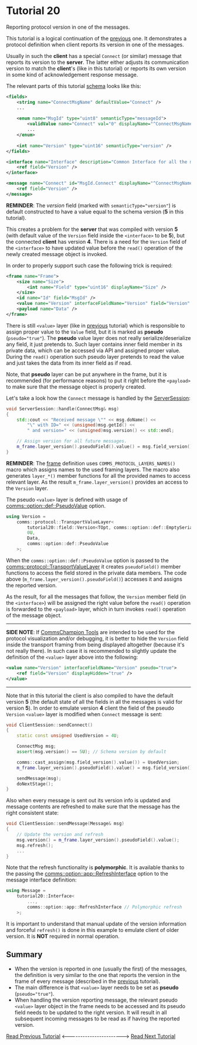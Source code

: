 # Tutorial 20
Reporting protocol version in one of the messages.

This tutorial is a logical continuation of the [previous](../tutorial19) one. It demonstrates 
a protocol definition when client reports its version in one of the messages. 

Usually in such the **client** has a special `Connect` (or similar) message that reports
its version to the **server**. The latter either adjusts its communication version to match 
the **client**'s (like in this tutorial) or reports its own version in some kind of 
acknowledgement response message.

The relevant parts of this tutorial [schema](dsl/schema.xml) looks like this:
```xml
<fields>
    <string name="ConnectMsgName" defaultValue="Connect" />
    ...
        
    <enum name="MsgId" type="uint8" semanticType="messageId">
        <validValue name="Connect" val="0" displayName="^ConnectMsgName" />
        ...
    </enum>
    
    <int name="Version" type="uint16" semanticType="version" />
</fields>

<interface name="Interface" description="Common Interface for all the messages.">
    <ref field="Version" />
</interface>  

<message name="Connect" id="MsgId.Connect" displayName="^ConnectMsgName" sender="client">
    <ref field="Version" />
</message> 
```
**REMINDER**: The _version_ field (marked with `semanticType="version"`) is default constructed to have
a value equal to the schema version (**5** in this tutorial).

This creates a problem for the **server** that was compiled with version **5** (with default value of 
the `Version` field inside the `<interface>` to be **5**), but the connected **client** 
has version **4**. There is a need for the `Version` field of the `<interface>` to have updated
value before the `read()` operation of the newly created message object is invoked.

In order to properly support such case the following trick is required:
```xml
<frame name="Frame">
    <size name="Size">
        <int name="Field" type="uint16" displayName="Size" />
    </size>
    <id name="Id" field="MsgId" />
    <value name="Version" interfaceFieldName="Version" field="Version" pseudo="true" />
    <payload name="Data" />
</frame>
```
There is still `<value>` layer (like in [previous](../tutorial19) tutorial) 
which is responsible to assign proper value to the `Value` field, but it is marked as 
**pseudo** (`pseudo="true"`). The **pseudo** value layer does not really serialize/deserialize
any field, it just pretends to. Such layer contains inner field member in its private data, 
which can be accessed via API and assigned proper value. During the `read()` operation
such pseudo layer pretends to read the value and just takes the data from its inner field as 
if read.

Note, that **pseudo** layer can be put anywhere in the frame, but it is recommended (for
performance reasons) to put it right before the `<payload>` to make sure that 
the message object is properly created.

Let's take a look how the `Connect` message is handled by the [ServerSession](src/ServerSession.cpp):
```cpp
void ServerSession::handle(ConnectMsg& msg)
{
    std::cout << "Received message \"" << msg.doName() << 
        "\" with ID=" << (unsigned)msg.getId() << 
        " and version=" << (unsigned)msg.version() << std::endl;

    // Assign version for all future messages.
    m_frame.layer_version().pseudoField().value() = msg.field_version().value();
}
```
**REMINDER**: The [frame](include/tutorial20/frame/Frame.h) definition uses 
`COMMS_PROTOCOL_LAYERS_NAMES()` macro which assigns names to the used framing layers.
The macro also generates `layer_*()` member functions for all the provided names to 
access relevant layer. As the result `m_frame.layer_version()` provides an access to the
`Version` layer.

The pseudo `<value>` layer is defined with usage of 
[comms::option::def::PseudoValue](https://commschamp.github.io/comms_doc/options_8h.html) option.
```cpp
using Version =
    comms::protocol::TransportValueLayer<
        tutorial20::field::Version<TOpt, comms::option::def::EmptySerialization>,
        0U,
        Data,
        comms::option::def::PseudoValue
    >;
```
When the `comms::option::def::PseudoValue` option is passed to the 
[comms::protocol::TransportValueLayer](https://commschamp.github.io/comms_doc/classcomms_1_1protocol_1_1TransportValueLayer.html)
it creates `pseudoField()` member functions to access the field stored in the private data members.
The code above (`m_frame.layer_version().pseudoField()`) accesses it and assigns the reported 
version.

As the result, for all the messages that follow, the `Version` member field 
(in the `<interface>`) will be assigned the right value before
the `read()` operation is forwarded to the `<payload>` layer, which in turn invokes `read()` operation of 
the message object. 

----

**SIDE NOTE**: If [CommsChampion Tools](https://github.com/commschamp/cc_tools_qt/wiki/How-to-Use-CommsChampion-Tools)
are intended to be used for the protocol visualization and/or debugging, it is better to hide the `Version` field 
inside the transport framing from being displayed altogether (because it's not really there). In such case it is
recommended to slightly update the definition of the `<value>` layer above into the following:
```xml
<value name="Version" interfaceFieldName="Version" pseudo="true">
    <ref field="Version" displayHidden="true" />
</value>
```

---

Note that in this tutorial the client is also compiled to have the default version **5** (the default state of all the 
fields in all the messages is valid for version **5**). In order to emulate version **4** client the 
field of the pseudo `Version` `<value>` layer is modified when `Connect` message is sent:
```cpp
void ClientSession::sendConnect()
{
    static const unsigned UsedVersion = 4U;

    ConnectMsg msg;
    assert(msg.version() == 5U); // Schema version by default

    comms::cast_assign(msg.field_version().value()) = UsedVersion; 
    m_frame.layer_version().pseudoField().value() = msg.field_version().value();

    sendMessage(msg);
    doNextStage();
}
```
Also when every message is sent out its version info is updated and message contents are refreshed to 
make sure that the message has the right consistent state:
```cpp
void ClientSession::sendMessage(Message& msg)
{
    // Update the version and refresh
    msg.version() = m_frame.layer_version().pseudoField().value();
    msg.refresh();
    ...
}
```
Note that the refresh functionality is **polymorphic**. It is available thanks to the passing the 
[comms::option::app::RefreshInterface](https://commschamp.github.io/comms_doc/options_8h.html) 
option to the message interface definition:
```cpp
using Message = 
    tutorial20::Interface<
        ...,        
        comms::option::app::RefreshInterface // Polymorphic refresh        
    >;
```
It is important to understand that manual update of the version information and forceful `refresh()`
is done in this example to emulate client of older version. It is **NOT** required in normal
operation.

## Summary
- When the version is reported in one (usually the first) of the messages, the 
  definition is very similar to the one that reports the version in the frame of 
  every message (described in the [previous](../tutorial19) tutorial).
- The main difference is that `<value>` layer needs to be set as **pseudo**
  (`pseudo="true"`).
- When handling the version reporting message, the relevant pseudo `<value>` layer
  object in the frame needs to be accessed and its pseudo field needs to be updated to the 
  right version. It will result in all subsequent incoming messages to be read as if having 
  the reported version.

[Read Previous Tutorial](../tutorial19) &lt;-----------------------&gt; [Read Next Tutorial](../tutorial21) 
